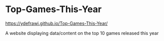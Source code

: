 # Top-Games-This-Year

https://ydefrawi.github.io/Top-Games-This-Year/


A website displaying data/content on the top 10 games released this year


